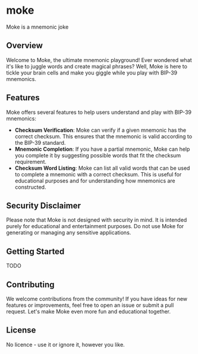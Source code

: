 # moke
Moke is a mnemonic joke

## Overview
Welcome to Moke, the ultimate mnemonic playground! Ever wondered what it's like to juggle words and create magical phrases? Well, Moke is here to tickle your brain cells and make you giggle while you play with BIP-39 mnemonics. 

## Features
Moke offers several features to help users understand and play with BIP-39 mnemonics:

- **Checksum Verification**: Moke can verify if a given mnemonic has the correct checksum. This ensures that the mnemonic is valid according to the BIP-39 standard.
- **Mnemonic Completion**: If you have a partial mnemonic, Moke can help you complete it by suggesting possible words that fit the checksum requirement.
- **Checksum Word Listing**: Moke can list all valid words that can be used to complete a mnemonic with a correct checksum. This is useful for educational purposes and for understanding how mnemonics are constructed.

## Security Disclaimer
Please note that Moke is not designed with security in mind. It is intended purely for educational and entertainment purposes. Do not use Moke for generating or managing any sensitive applications.

## Getting Started
TODO

## Contributing
We welcome contributions from the community! If you have ideas for new features or improvements, feel free to open an issue or submit a pull request. Let's make Moke even more fun and educational together.

## License
No licence - use it or ignore it, however you like.